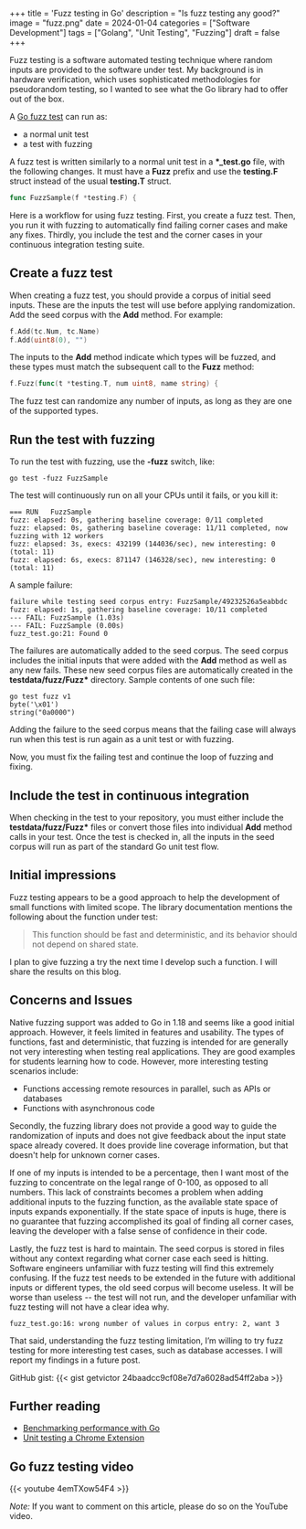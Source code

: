 +++
title = 'Fuzz testing in Go'
description = "Is fuzz testing any good?"
image = "fuzz.png"
date = 2024-01-04
categories = ["Software Development"]
tags = ["Golang", "Unit Testing", "Fuzzing"]
draft = false
+++

Fuzz testing is a software automated testing technique where random inputs are provided to the software under test. My
background is in hardware verification, which uses sophisticated methodologies for pseudorandom testing, so I wanted to
see what the Go library had to offer out of the box.

A [Go fuzz test](https://go.dev/doc/security/fuzz) can run as:

- a normal unit test
- a test with fuzzing

A fuzz test is written similarly to a normal unit test in a **\*\_test.go** file, with the following changes. It must
have a **Fuzz** prefix and use the **testing.F** struct instead of the usual **testing.T** struct.

```go
func FuzzSample(f *testing.F) {
```

Here is a workflow for using fuzz testing. First, you create a fuzz test. Then, you run it with fuzzing to automatically
find failing corner cases and make any fixes. Thirdly, you include the test and the corner cases in your continuous
integration testing suite.

## Create a fuzz test

When creating a fuzz test, you should provide a corpus of initial seed inputs. These are the inputs the test will use
before applying randomization. Add the seed corpus with the **Add** method. For example:

```go
f.Add(tc.Num, tc.Name)
f.Add(uint8(0), "")
```

The inputs to the **Add** method indicate which types will be fuzzed, and these types must match the subsequent call to
the **Fuzz** method:

```go
f.Fuzz(func(t *testing.T, num uint8, name string) {
```

The fuzz test can randomize any number of inputs, as long as they are one of the supported types.

## Run the test with fuzzing

To run the test with fuzzing, use the **-fuzz** switch, like:

```shell
go test -fuzz FuzzSample
```

The test will continuously run on all your CPUs until it fails, or you kill it:

```
=== RUN   FuzzSample
fuzz: elapsed: 0s, gathering baseline coverage: 0/11 completed
fuzz: elapsed: 0s, gathering baseline coverage: 11/11 completed, now fuzzing with 12 workers
fuzz: elapsed: 3s, execs: 432199 (144036/sec), new interesting: 0 (total: 11)
fuzz: elapsed: 6s, execs: 871147 (146328/sec), new interesting: 0 (total: 11)
```

A sample failure:

```
failure while testing seed corpus entry: FuzzSample/49232526a5eabbdc
fuzz: elapsed: 1s, gathering baseline coverage: 10/11 completed
--- FAIL: FuzzSample (1.03s)
--- FAIL: FuzzSample (0.00s)
fuzz_test.go:21: Found 0
```

The failures are automatically added to the seed corpus. The seed corpus includes the initial inputs that were added
with the **Add** method as well as any new fails. These new seed corpus files are automatically created in the
**testdata/fuzz/Fuzz\*** directory. Sample contents of one such file:

```
go test fuzz v1
byte('\x01')
string("0a0000")
```

Adding the failure to the seed corpus means that the failing case will always run when this test is run again as a unit
test or with fuzzing.

Now, you must fix the failing test and continue the loop of fuzzing and fixing.

## Include the test in continuous integration

When checking in the test to your repository, you must either include the **testdata/fuzz/Fuzz\*** files or convert
those files into individual **Add** method calls in your test. Once the test is checked in, all the inputs in the seed
corpus will run as part of the standard Go unit test flow.

## Initial impressions

Fuzz testing appears to be a good approach to help the development of small functions with limited scope. The library
documentation mentions the following about the function under test:

> This function should be fast and deterministic, and its behavior should not depend on shared state.

I plan to give fuzzing a try the next time I develop such a function. I will share the results on this blog.

## Concerns and Issues

Native fuzzing support was added to Go in 1.18 and seems like a good initial approach. However, it feels limited in
features and usability. The types of functions, fast and deterministic, that fuzzing is intended for are generally not
very interesting when testing real applications. They are good examples for students learning how to code. However, more
interesting testing scenarios include:

- Functions accessing remote resources in parallel, such as APIs or databases
- Functions with asynchronous code

Secondly, the fuzzing library does not provide a good way to guide the randomization of inputs and does not give
feedback about the input state space already covered. It does provide line coverage information, but that doesn't help
for unknown corner cases.

If one of my inputs is intended to be a percentage, then I want most of the fuzzing to concentrate on the legal range of
0-100, as opposed to all numbers. This lack of constraints becomes a problem when adding additional inputs to the
fuzzing function, as the available state space of inputs expands exponentially. If the state space of inputs is huge,
there is no guarantee that fuzzing accomplished its goal of finding all corner cases, leaving the developer with a false
sense of confidence in their code.

Lastly, the fuzz test is hard to maintain. The seed corpus is stored in files without any context regarding what corner
case each seed is hitting. Software engineers unfamiliar with fuzz testing will find this extremely confusing. If the
fuzz test needs to be extended in the future with additional inputs or different types, the old seed corpus will become
useless. It will be worse than useless -- the test will not run, and the developer unfamiliar with fuzz testing will not
have a clear idea why.

    fuzz_test.go:16: wrong number of values in corpus entry: 2, want 3

That said, understanding the fuzz testing limitation, I’m willing to try fuzz testing for more interesting test cases,
such as database accesses. I will report my findings in a future post.

GitHub gist: {{< gist getvictor 24baadcc9cf08e7d7a6028ad54ff2aba >}}

## Further reading

- [Benchmarking performance with Go](../optimizing-performance-of-go-app)
- [Unit testing a Chrome Extension](../add-unit-tests-to-chrome-extension)

## Go fuzz testing video

{{< youtube 4emTXow54F4 >}}

_Note:_ If you want to comment on this article, please do so on the YouTube video.
